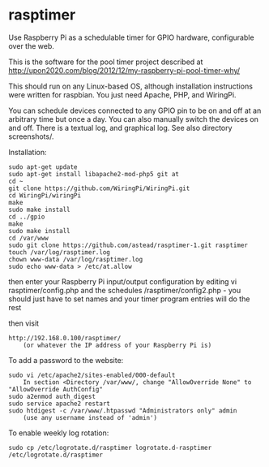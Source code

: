 rasptimer
=========

Use Raspberry Pi as a schedulable timer for GPIO hardware, configurable over the web.

This is the software for the pool timer project described at
http://upon2020.com/blog/2012/12/my-raspberry-pi-pool-timer-why/

This should run on any Linux-based OS, although installation instructions
were written for raspbian. You just need Apache, PHP, and WiringPi.

You can schedule devices connected to any GPIO pin to be on and off at
an arbitrary time but once a day. You can also manually switch the devices
on and off. There is a textual log, and graphical log. See also
directory screenshots/.

Installation:

    sudo apt-get update
    sudo apt-get install libapache2-mod-php5 git at
    cd ~
    git clone https://github.com/WiringPi/WiringPi.git
    cd WiringPi/wiringPi
    make
    sudo make install
    cd ../gpio
    make
    sudo make install
    cd /var/www
    sudo git clone https://github.com/astead/rasptimer-1.git rasptimer
    touch /var/log/rasptimer.log
    chown www-data /var/log/rasptimer.log
    sudo echo www-data > /etc/at.allow

then enter your Raspberry Pi input/output configuration by editing
    vi rasptimer/config.php and the schedules /rasptimer/config2.php - you should just have to set names and your timer program entries will do the rest

then visit

    http://192.168.0.100/rasptimer/
        (or whatever the IP address of your Raspberry Pi is)

To add a password to the website:

    sudo vi /etc/apache2/sites-enabled/000-default
        In section <Directory /var/www/, change "AllowOverride None" to "AllowOverride AuthConfig"
    sudo a2enmod auth_digest
    sudo service apache2 restart
    sudo htdigest -c /var/www/.htpasswd "Administrators only" admin
        (use any username instead of 'admin')

To enable weekly log rotation:

    sudo cp /etc/logrotate.d/rasptimer logrotate.d-rasptimer /etc/logrotate.d/rasptimer

